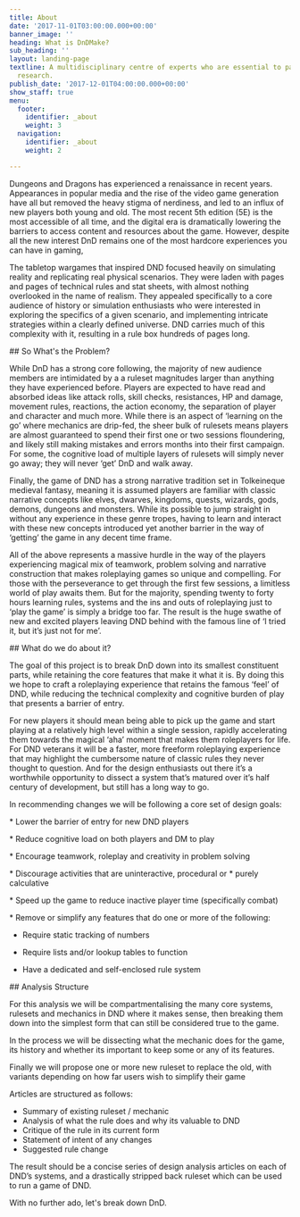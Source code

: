```yaml
---
title: About
date: '2017-11-01T03:00:00.000+00:00'
banner_image: ''
heading: What is DnDMake?
sub_heading: ''
layout: landing-page
textline: A multidisciplinary centre of experts who are essential to patient-oriented
  research.
publish_date: '2017-12-01T04:00:00.000+00:00'
show_staff: true
menu:
  footer:
    identifier: _about
    weight: 3
  navigation:
    identifier: _about
    weight: 2

---
```

Dungeons and Dragons has experienced a renaissance in recent years. Appearances in popular media and the rise of the video game generation have all but removed the heavy stigma of nerdiness, and led to an influx of new players both young and old. The most recent 5th edition (5E) is  the most accessible of all time, and the digital era is dramatically lowering the barriers to access content and resources about the game. However, despite all the new interest DnD remains one of the most hardcore experiences you can have in gaming, 

The tabletop wargames that inspired DND focused heavily on simulating reality and replicating real physical scenarios. They were laden with pages and pages of technical rules and stat sheets, with almost nothing overlooked in the name of realism. They appealed specifically to a core audience of history or simulation enthusiasts who were interested in exploring the specifics of a given scenario, and implementing intricate strategies within a clearly defined universe. DND carries much of this complexity with it, resulting in a rule box hundreds of pages long.

\## So What's the Problem?

While DnD has a strong core following, the majority of new audience members are intimidated by a a ruleset magnitudes larger than anything they have experienced before. Players are expected to have read and absorbed ideas like attack rolls, skill checks, resistances, HP and damage, movement rules, reactions, the action economy, the separation of player and character and much more. While there is an aspect of ‘learning on the go’ where mechanics are drip-fed, the sheer bulk of rulesets means players are almost guaranteed to spend their first one or two sessions floundering, and likely still making mistakes and errors months into their first campaign. For some, the cognitive load of multiple layers of rulesets will simply never go away;  they will never ‘get’ DnD and walk away.

Finally, the game of DND has a strong narrative tradition set in Tolkeineque medieval fantasy, meaning it is assumed players are familiar with classic narrative concepts like elves, dwarves, kingdoms, quests, wizards, gods, demons, dungeons and monsters. While its possible to jump straight in without any experience in these genre tropes, having to learn and interact with these new concepts introduced yet another barrier in the way of ‘getting’ the game in any decent time frame. 

All of the above represents a massive hurdle in the way of the players experiencing magical mix of teamwork, problem solving and narrative construction that makes roleplaying games so unique and compelling. For those with the perseverance to get through the first few sessions, a limitless world of play awaits them. But for the majority, spending twenty to forty hours learning rules, systems and the ins and outs of roleplaying just to ‘play the game’ is simply a bridge too far. The result is the huge swathe of new and excited players leaving DND behind with the famous line of ‘I tried it, but it’s just not for me’. 

\## What do we do about it?

The goal of this project is to break DnD down into its smallest constituent parts, while retaining the core features that make it what it is. By doing this we hope to craft a roleplaying experience that retains the famous ‘feel’ of DND, while reducing the technical complexity and cognitive burden of play that presents a barrier of entry. 

For new players it should mean being able to pick up the game and start playing at a relatively high level within a single session, rapidly accelerating them towards the magical ‘aha’ moment that makes them roleplayers for life. For DND veterans it will be a faster, more freeform roleplaying experience that may highlight the cumbersome nature of classic rules they never thought to question. And for the design enthusiasts out there it’s a worthwhile opportunity to dissect a system that’s matured over it’s half century of development, but still has a long way to go. 

In recommending changes we will be following a core set of design goals: 

\* Lower the barrier of entry for new DND players

\* Reduce cognitive load on both players and DM to play

\* Encourage teamwork, roleplay and creativity in problem solving

\* Discourage activities that are uninteractive, procedural or * purely calculative

\* Speed up the game to reduce inactive player time (specifically combat)

\* Remove or simplify any features that do one or more of the following: 

  * Require static tracking of numbers

  * Require lists and/or lookup tables to function

  * Have a dedicated and self-enclosed rule system

\## Analysis Structure 

For this analysis we will be compartmentalising the many core systems, rulesets and mechanics in DND where it makes sense, then breaking them down into the simplest form that can still be considered true to the game. 

In the process we will be dissecting what the mechanic does for the game, its history and whether its important to keep some or any of its features. 

Finally we will propose one or more new ruleset to replace the old, with variants depending on how far users wish to simplify their game

Articles are structured as follows: 

* Summary of existing ruleset / mechanic
* Analysis of what the rule does and why its valuable to DND
* Critique of the rule in its current form
* Statement of intent of any changes
* Suggested rule change

The result should be a concise series of design analysis articles on each of DND’s systems, and a drastically stripped back ruleset which can be used to run a game of DND.

With no further ado, let's break down DnD.